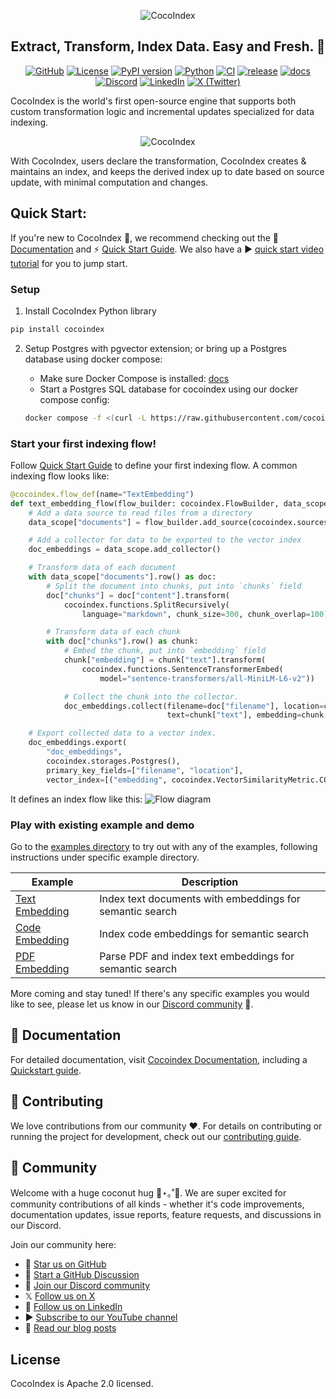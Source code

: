 <p align="center">
    <img src="https://cocoindex.io/images/github.svg" alt="CocoIndex">
</p>

<h2 align="center">Extract, Transform, Index Data. Easy and Fresh. 🌴</h2>

<p align="center">
    <a href="https://github.com/cocoindex-io/cocoindex/stargazers"><img src="https://img.shields.io/github/stars/cocoindex-io/cocoindex?color=5B5BD6" alt="GitHub"></a>
    <a href="https://opensource.org/licenses/Apache-2.0"><img src="https://img.shields.io/badge/license-Apache%202.0-5B5BD6?logo=opensourceinitiative&logoColor=white" alt="License"></a>
    <a href="https://pypi.org/project/cocoindex/"><img src="https://img.shields.io/pypi/v/cocoindex?color=5B5BD6" alt="PyPI version"></a>
    <a href="https://www.python.org/"><img src="https://img.shields.io/badge/python-3.11%20to%203.13-5B5BD6?logo=python&logoColor=white" alt="Python"></a>
    <a href="https://github.com/cocoindex-io/cocoindex/actions/workflows/CI.yml"><img src="https://github.com/cocoindex-io/cocoindex/actions/workflows/CI.yml/badge.svg?event=push&color=5B5BD6" alt="CI"></a>
    <a href="https://github.com/cocoindex-io/cocoindex/actions/workflows/release.yml"><img src="https://github.com/cocoindex-io/cocoindex/actions/workflows/release.yml/badge.svg?event=push&color=5B5BD6" alt="release"></a>
    <a href="https://github.com/cocoindex-io/cocoindex/actions/workflows/docs.yml"><img src="https://github.com/cocoindex-io/cocoindex/actions/workflows/docs.yml/badge.svg?event=push&color=5B5BD6" alt="docs"></a>
    <a href="https://discord.com/invite/zpA9S2DR7s"><img src="https://img.shields.io/discord/1314801574169673738?logo=discord&color=5B5BD6&logoColor=white" alt="Discord"></a>
    <a href="https://www.linkedin.com/company/cocoindex"><img src="https://img.shields.io/badge/LinkedIn-CocoIndex-5B5BD6?logo=linkedin&logoColor=white" alt="LinkedIn"></a>
    <a href="https://twitter.com/intent/follow?screen_name=cocoindex_io"><img src="https://img.shields.io/twitter/follow/cocoindex_io" alt="X (Twitter)"></a>
</p>

CocoIndex is the world's first open-source engine that supports both custom transformation logic and incremental updates specialized for data indexing.
<p align="center">
    <img src="https://cocoindex.io/images/venn.svg" alt="CocoIndex">
</p>
With CocoIndex, users declare the transformation, CocoIndex creates & maintains an index, and keeps the derived index up to date based on source update, with minimal computation and changes.


## Quick Start:
If you're new to CocoIndex 🤗, we recommend checking out the 📖 [Documentation](https://cocoindex.io/docs) and ⚡ [Quick Start Guide](https://cocoindex.io/docs/getting_started/quickstart). We also have a ▶️ [quick start video tutorial](https://youtu.be/gv5R8nOXsWU?si=9ioeKYkMEnYevTXT) for you to jump start.

### Setup 
1. Install CocoIndex Python library

```bash
pip install cocoindex
```

2. Setup Postgres with pgvector extension; or bring up a Postgres database using docker compose:

    - Make sure Docker Compose is installed: [docs](https://docs.docker.com/compose/install/)
    - Start a Postgres SQL database for cocoindex using our docker compose config:

    ```bash
    docker compose -f <(curl -L https://raw.githubusercontent.com/cocoindex-io/cocoindex/refs/heads/main/dev/postgres.yaml) up -d
    ```

### Start your first indexing flow!
Follow [Quick Start Guide](https://cocoindex.io/docs/getting_started/quickstart) to define your first indexing flow.
A common indexing flow looks like:

```python
@cocoindex.flow_def(name="TextEmbedding")
def text_embedding_flow(flow_builder: cocoindex.FlowBuilder, data_scope: cocoindex.DataScope):
    # Add a data source to read files from a directory
    data_scope["documents"] = flow_builder.add_source(cocoindex.sources.LocalFile(path="markdown_files"))

    # Add a collector for data to be exported to the vector index
    doc_embeddings = data_scope.add_collector()

    # Transform data of each document
    with data_scope["documents"].row() as doc:
        # Split the document into chunks, put into `chunks` field
        doc["chunks"] = doc["content"].transform(
            cocoindex.functions.SplitRecursively(
                language="markdown", chunk_size=300, chunk_overlap=100))

        # Transform data of each chunk
        with doc["chunks"].row() as chunk:
            # Embed the chunk, put into `embedding` field
            chunk["embedding"] = chunk["text"].transform(
                cocoindex.functions.SentenceTransformerEmbed(
                    model="sentence-transformers/all-MiniLM-L6-v2"))

            # Collect the chunk into the collector.
            doc_embeddings.collect(filename=doc["filename"], location=chunk["location"],
                                   text=chunk["text"], embedding=chunk["embedding"])

    # Export collected data to a vector index.
    doc_embeddings.export(
        "doc_embeddings",
        cocoindex.storages.Postgres(),
        primary_key_fields=["filename", "location"],
        vector_index=[("embedding", cocoindex.VectorSimilarityMetric.COSINE_SIMILARITY)])
```

It defines an index flow like this:
![Flow diagram](docs/docs/core/flow_example.svg)

### Play with existing example and demo
Go to the [examples directory](examples) to try out with any of the examples, following instructions under specific example directory.

| Example | Description |
|---------|-------------|
| [Text Embedding](examples/text_embedding) | Index text documents with embeddings for semantic search |
| [Code Embedding](examples/code_embedding) | Index code embeddings for semantic search |
| [PDF Embedding](examples/pdf_embedding) | Parse PDF and index text embeddings for semantic search |

More coming and stay tuned! If there's any specific examples you would like to see, please let us know in our [Discord community](https://discord.com/invite/zpA9S2DR7s) 🌱.

## 📖 Documentation
For detailed documentation, visit [Cocoindex Documentation](https://cocoindex.io/docs), including a [Quickstart guide](https://cocoindex.io/docs/getting_started/quickstart).

## 🤝 Contributing
We love contributions from our community ❤️. For details on contributing or running the project for development, check out our [contributing guide](https://cocoindex.io/docs/about/contributing).

## 👥 Community
Welcome with a huge coconut hug 🥥⋆｡˚🤗. We are super excited for community contributions of all kinds - whether it's code improvements, documentation updates, issue reports, feature requests, and discussions in our Discord.

Join our community here:

- 🌟 [Star us on GitHub](https://github.com/cocoindex-io/cocoindex)
- 💬 [Start a GitHub Discussion](https://github.com/cocoindex-io/cocoindex/discussions)
- 👋 [Join our Discord community](https://discord.com/invite/zpA9S2DR7s)
- 𝕏 [Follow us on X](https://x.com/cocoindex_io)
- 🐚 [Follow us on LinkedIn](https://www.linkedin.com/company/cocoindex/about/)
- ▶️ [Subscribe to our YouTube channel](https://www.youtube.com/@cocoindex-io)
- 📜 [Read our blog posts](https://cocoindex.io/blogs/)

## License
CocoIndex is Apache 2.0 licensed.
